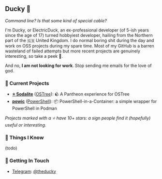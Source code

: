 ## Ducky 🦆

_Command line? Is that some kind of special cable?_

I'm Ducky, or ElectricDuck, an ex-professional developer (of 5-ish years since the age of 17) turned hobbyiest developer, hailing from the Northern part of the 🇬🇧 United Kingdom. I do normal boring shit during the day and work on OSS projects during my spare time. Most of my GitHub is a barren wasteland of failed attempts but more recent projects are genuinely interesting, so take a peek 👀.

And no, **I am not looking for work**. Stop sending me emails for the love of god.

### 🎉 Current Projects

* **[⭐ Sodalite](https://github.com/electricduck/sodalite)** ([OSTree](https://github.com/topics/ostree)): 🪨 A Pantheon experience for OSTree
* **[powic](https://github.com/electricduck/powic)** ([PowerShell](https://github.com/topics/powershell)): 📦 PowerShell-in-a-Container: a simple wrapper for PowerShell in Podman

_Projects marked with a ⭐ have 10+ stars: a sign people find it (hopefully) useful or interesting._

### 🤔 Things I Know

(todo)

### 🤙 Getting In Touch

* [Telegram](https://telegram.org): [@theducky](https://t.me/theducky)
